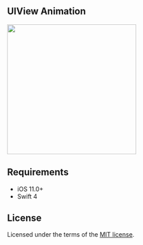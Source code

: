 ## UIView Animation

<img height=300 src="blob:https://imgur.com/0681eb40-67f6-d441-a91a-5fbaccf1c544" />

## Requirements
* iOS 11.0+
* Swift 4

## License
Licensed under the terms of the [MIT license](LICENSE.txt).
